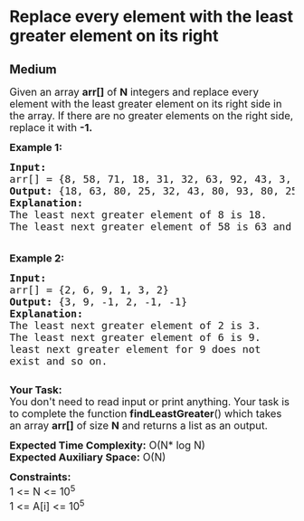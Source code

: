 # Replace every element with the least greater element on its right
## Medium 
<div class="problems_problem_content__Xm_eO"><p><span style="font-size:18px">Given an array <strong>arr[]</strong> of <strong>N</strong> integers and replace every element with the least greater element on its right side in the array. If there are no greater elements on the right side, replace it with <strong>-1.</strong>&nbsp;</span></p>

<p><span style="font-size:18px"><strong>Example 1:</strong></span></p>

<pre><span style="font-size:18px"><strong>Input:</strong>
arr[] = {8, 58, 71, 18, 31, 32, 63, 92, 43, 3, 91, 93, 25, 80, 28}
<strong>Output: </strong>{18, 63, 80, 25, 32, 43, 80, 93, 80, 25, 93, -1, 28, -1, -1}
<strong>Explanation:</strong> 
The least next greater element of 8 is 18.
The least next greater element of 58 is 63 and so on.

</span></pre>

<p><span style="font-size:18px"><strong>Example 2:</strong></span></p>

<pre><span style="font-size:18px"><strong>Input:</strong>
arr[] = {2, 6, 9, 1, 3, 2}
<strong>Output: </strong>{3, 9, -1, 2, -1, -1}
<strong>Explanation:</strong> 
The least next greater element of 2 is 3. 
The least next greater element of 6 is 9.
least next greater element for 9 does not
exist and so on.
</span>
</pre>

<p><span style="font-size:18px"><strong>Your Task:&nbsp;&nbsp;</strong><br>
You don't need to read input or print anything. Your task is to complete the function <strong>findLeastGreater</strong>()&nbsp;which takes an array <strong>arr[]</strong> of size <strong>N</strong>&nbsp;and returns a&nbsp;list as an output.</span></p>

<p><span style="font-size:18px"><strong>Expected Time Complexity:</strong> O(N* log N)<br>
<strong>Expected Auxiliary Space:</strong> O(N)</span></p>

<p><span style="font-size:18px"><strong>Constraints:</strong><br>
1 &lt;= N &lt;= 10<sup>5</sup><br>
1&nbsp;&lt;= A[i] &lt;= 10<sup>5</sup></span></p>
</div>
